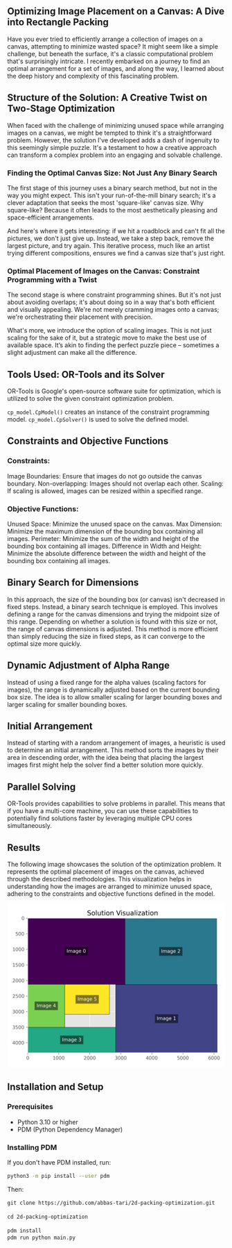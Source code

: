 ## Optimizing Image Placement on a Canvas: A Dive into Rectangle Packing
Have you ever tried to efficiently arrange a collection of images on a canvas, attempting to minimize wasted space? It might seem like a simple challenge, but beneath the surface, it's a classic computational problem that's surprisingly intricate. I recently embarked on a journey to find an optimal arrangement for a set of images, and along the way, I learned about the deep history and complexity of this fascinating problem.


## Structure of the Solution: A Creative Twist on Two-Stage Optimization
When faced with the challenge of minimizing unused space while arranging images on a canvas, we might be tempted to think it's a straightforward problem. However, the solution I've developed adds a dash of ingenuity to this seemingly simple puzzle. It's a testament to how a creative approach can transform a complex problem into an engaging and solvable challenge.

### Finding the Optimal Canvas Size: Not Just Any Binary Search
The first stage of this journey uses a binary search method, but not in the way you might expect. This isn't your run-of-the-mill binary search; it's a clever adaptation that seeks the most 'square-like' canvas size. Why square-like? Because it often leads to the most aesthetically pleasing and space-efficient arrangements.

And here's where it gets interesting: if we hit a roadblock and can't fit all the pictures, we don't just give up. Instead, we take a step back, remove the largest picture, and try again. This iterative process, much like an artist trying different compositions, ensures we find a canvas size that's just right.
### Optimal Placement of Images on the Canvas: Constraint Programming with a Twist
The second stage is where constraint programming shines. But it's not just about avoiding overlaps; it's about doing so in a way that's both efficient and visually appealing. We're not merely cramming images onto a canvas; we're orchestrating their placement with precision.

What's more, we introduce the option of scaling images. This is not just scaling for the sake of it, but a strategic move to make the best use of available space. It’s akin to finding the perfect puzzle piece – sometimes a slight adjustment can make all the difference.


## Tools Used: OR-Tools and its Solver
OR-Tools is Google's open-source software suite for optimization, which is utilized to solve the given constraint optimization problem.

`cp_model.CpModel()` creates an instance of the constraint programming model.
`cp_model.CpSolver()` is used to solve the defined model.


## Constraints and Objective Functions
### Constraints:
Image Boundaries: Ensure that images do not go outside the canvas boundary.
Non-overlapping: Images should not overlap each other.
Scaling: If scaling is allowed, images can be resized within a specified range.


### Objective Functions:
Unused Space: Minimize the unused space on the canvas.
Max Dimension: Minimize the maximum dimension of the bounding box containing all images.
Perimeter: Minimize the sum of the width and height of the bounding box containing all images.
Difference in Width and Height: Minimize the absolute difference between the width and height of the bounding box containing all images.

## Binary Search for Dimensions

In this approach, the size of the bounding box (or canvas) isn't decreased in fixed steps. Instead, a binary search technique is employed. This involves defining a range for the canvas dimensions and trying the midpoint size of this range. Depending on whether a solution is found with this size or not, the range of canvas dimensions is adjusted. This method is more efficient than simply reducing the size in fixed steps, as it can converge to the optimal size more quickly.


## Dynamic Adjustment of Alpha Range

Instead of using a fixed range for the alpha values (scaling factors for images), the range is dynamically adjusted based on the current bounding box size. The idea is to allow smaller scaling for larger bounding boxes and larger scaling for smaller bounding boxes.


## Initial Arrangement

Instead of starting with a random arrangement of images, a heuristic is used to determine an initial arrangement. This method sorts the images by their area in descending order, with the idea being that placing the largest images first might help the solver find a better solution more quickly.


## Parallel Solving

OR-Tools provides capabilities to solve problems in parallel. This means that if you have a multi-core machine, you can use these capabilities to potentially find solutions faster by leveraging multiple CPU cores simultaneously.


## Results

The following image showcases the solution of the optimization problem. It represents the optimal placement of images on the canvas, achieved through the described methodologies. This visualization helps in understanding how the images are arranged to minimize unused space, adhering to the constraints and objective functions defined in the model.

![Solution Visualization](solution_visualization.png)


## Installation and Setup
### Prerequisites
- Python 3.10 or higher
- PDM (Python Dependency Manager)

### Installing PDM
If you don't have PDM installed, run:

```bash
python3 -m pip install --user pdm
```

Then:
```
git clone https://github.com/abbas-tari/2d-packing-optimization.git

cd 2d-packing-optimization

pdm install
pdm run python main.py
```
